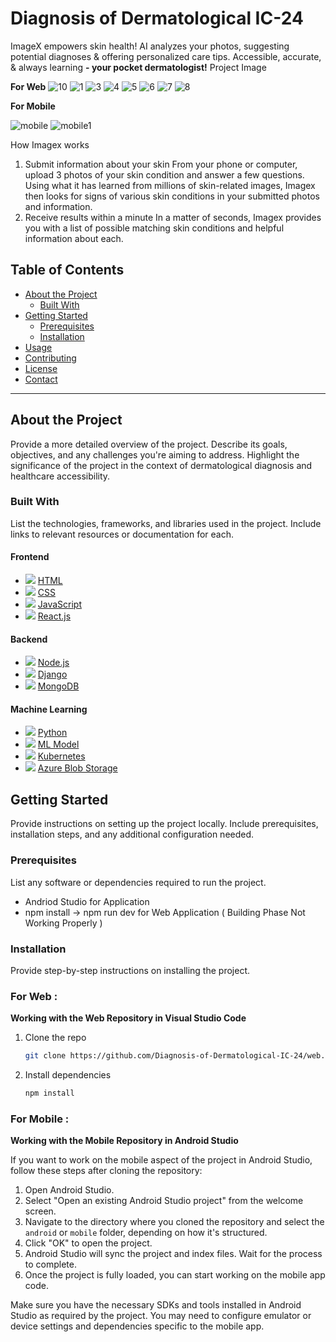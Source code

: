 # Diagnosis of Dermatological IC-24
ImageX empowers skin health! AI analyzes your photos, suggesting potential diagnoses & offering personalized care tips. Accessible, accurate, & always learning **- your pocket dermatologist!**
Project Image 

**For Web**
![10](https://github.com/Diagnosis-of-Dermatological-IC-24/.github/assets/84167034/53de536a-069d-402a-a838-61ad611fa221)
![1](https://github.com/Diagnosis-of-Dermatological-IC-24/.github/assets/84167034/1f56a803-5c0f-492d-bcb0-091094d3ca00)
![3](https://github.com/Diagnosis-of-Dermatological-IC-24/.github/assets/84167034/55105436-8e57-422a-8c1d-7bf03e97f0f2)
![4](https://github.com/Diagnosis-of-Dermatological-IC-24/.github/assets/84167034/e2213adb-5f2c-4a98-b636-0110080d69ad)
![5](https://github.com/Diagnosis-of-Dermatological-IC-24/.github/assets/84167034/e03597a7-1b5b-4fe6-9a11-2f9f417ccbc6)
![6](https://github.com/Diagnosis-of-Dermatological-IC-24/.github/assets/84167034/2f59df53-62c7-4b02-af49-54b2441ab7c2)
![7](https://github.com/Diagnosis-of-Dermatological-IC-24/.github/assets/84167034/9d519138-5449-4ca1-93c3-18983cc67219)
![8](https://github.com/Diagnosis-of-Dermatological-IC-24/.github/assets/84167034/e27369dd-97d6-45fb-9693-3d0b9604fddc)

**For Mobile**

![mobile](https://github.com/Diagnosis-of-Dermatological-IC-24/.github/assets/84167034/d06b5584-f63c-432c-9895-d4c1c5cd73e5)
![mobile1](https://github.com/Diagnosis-of-Dermatological-IC-24/.github/assets/84167034/c0478893-083a-4e65-a83d-c5679b95860f)

How Imagex works

1. Submit information about your skin
From your phone or computer, upload 3 photos of your skin condition and answer a few questions. Using what it has learned from millions of skin-related images, Imagex then looks for signs of various skin conditions in your submitted photos and information.
2. Receive results within a minute
In a matter of seconds, Imagex provides you with a list of possible matching skin conditions and helpful information about each.


## Table of Contents

- [About the Project](#about-the-project)
  - [Built With](#built-with)
- [Getting Started](#getting-started)
  - [Prerequisites](#prerequisites)
  - [Installation](#installation)
- [Usage](#usage)
- [Contributing](#contributing)
- [License](#license)
- [Contact](#contact)

---

## About the Project

Provide a more detailed overview of the project. Describe its goals, objectives, and any challenges you're aiming to address. Highlight the significance of the project in the context of dermatological diagnosis and healthcare accessibility.

### Built With

List the technologies, frameworks, and libraries used in the project. Include links to relevant resources or documentation for each.

#### Frontend
- <img src="https://img.icons8.com/color/48/000000/html-5.png"/> [HTML](https://developer.mozilla.org/en-US/docs/Web/HTML)
- <img src="https://img.icons8.com/color/48/000000/css3.png"/> [CSS](https://developer.mozilla.org/en-US/docs/Web/CSS)
- <img src="https://img.icons8.com/color/48/000000/javascript.png"/> [JavaScript](https://developer.mozilla.org/en-US/docs/Web/JavaScript)
- <img src="https://img.icons8.com/ultraviolet/40/000000/react.png"/> [React.js](https://reactjs.org/)

#### Backend
- <img src="https://img.icons8.com/color/48/000000/nodejs.png"/> [Node.js](https://nodejs.org/)
- <img src="https://img.icons8.com/color/48/000000/django.png"/> [Django](https://www.djangoproject.com/)
- <img src="https://img.icons8.com/color/48/000000/mongodb.png"/> [MongoDB](https://www.mongodb.com/)

#### Machine Learning
- <img src="https://img.icons8.com/color/48/000000/python.png"/> [Python](https://www.python.org/)
- <img src="https://img.icons8.com/color/48/000000/artificial-intelligence.png"/> [ML Model](https://azure.microsoft.com/en-us/products/machine-learning/)
- <img src="https://img.icons8.com/color/48/000000/kubernetes.png"/> [Kubernetes](https://kubernetes.io/)
- <img src="https://img.icons8.com/color/48/000000/azure-1.png"/> [Azure Blob Storage](https://azure.microsoft.com/en-us/services/storage/blobs/)


## Getting Started

Provide instructions on setting up the project locally. Include prerequisites, installation steps, and any additional configuration needed.

### Prerequisites

List any software or dependencies required to run the project.

- Andriod Studio for Application
- npm install -> npm run dev for Web Application ( Building Phase Not Working Properly ) 

### Installation

Provide step-by-step instructions on installing the project.

### For Web :
**Working with the Web Repository in Visual Studio Code**

1. Clone the repo
   ```sh
   git clone https://github.com/Diagnosis-of-Dermatological-IC-24/web.git
2. Install dependencies
   ```sh
   npm install

### For Mobile : 
**Working with the Mobile Repository in Android Studio**

If you want to work on the mobile aspect of the project in Android Studio, follow these steps after cloning the repository:

1. Open Android Studio.
2. Select "Open an existing Android Studio project" from the welcome screen.
3. Navigate to the directory where you cloned the repository and select the `android` or `mobile` folder, depending on how it's structured.
4. Click "OK" to open the project.
5. Android Studio will sync the project and index files. Wait for the process to complete.
6. Once the project is fully loaded, you can start working on the mobile app code.

Make sure you have the necessary SDKs and tools installed in Android Studio as required by the project. You may need to configure emulator or device settings and dependencies specific to the mobile app.
